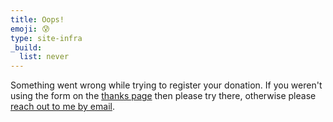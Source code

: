 ```yaml
---
title: Oops!
emoji: 😰
type: site-infra
_build:
  list: never
---
```


Something went wrong while trying to register your donation. If you weren't using the form on the [thanks page](../thanks/) then please try there, otherwise please [reach out to me by email](../standing-invitation/).
